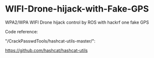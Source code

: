 # WIFI-Drone-hijack-with-Fake-GPS
WPA2/WPA WIFI Drone hijack control by ROS with hackrf one fake GPS


Code reference:

"/CrackPasswdTools/hashcat-utils-master/":

https://github.com/hashcat/hashcat-utils
